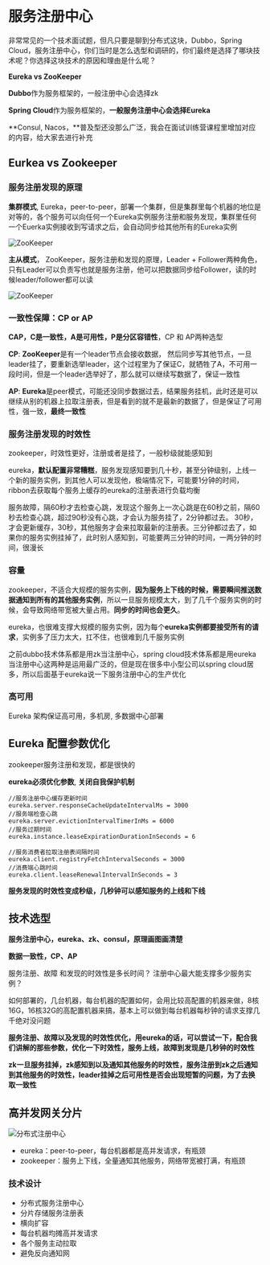 # 服务注册中心

非常常见的一个技术面试题，但凡只要是聊到分布式这块，Dubbo，Spring Cloud，服务注册中心，你们当时是怎么选型和调研的，你们最终是选择了哪块技术呢？你选择这块技术的原因和理由是什么呢？

**Eureka vs ZooKeeper**

**Dubbo**作为服务框架的，一般注册中心会选择zk

**Spring Cloud**作为服务框架的，**一般服务注册中心会选择Eureka**

**Consul, Nacos，**普及型还没那么广泛，我会在面试训练营课程里增加对应的内容，给大家去进行补充



## Eurkea vs Zookeeper

### 服务注册发现的原理

**集群模式**, Eureka，peer-to-peer，部署一个集群，但是集群里每个机器的地位是对等的，各个服务可以向任何一个Eureka实例服务注册和服务发现，集群里任何一个Euerka实例接收到写请求之后，会自动同步给其他所有的Eureka实例

![ZooKeeper](../distributed-system/images/eureka-register.png)



**主从模式**， ZooKeeper，服务注册和发现的原理，Leader + Follower两种角色，只有Leader可以负责写也就是服务注册，他可以把数据同步给Follower，读的时候leader/follower都可以读

![ZooKeeper](../distributed-system/images/zookeeper-register.png)



###  一致性保障：CP or AP

**CAP，C是一致性，A是可用性，P是分区容错性**，CP 和 AP两种选型

**CP**: **ZooKeeper**是有一个leader节点会接收数据， 然后同步写其他节点，一旦leader挂了，要重新选举leader，这个过程里为了保证C，就牺牲了A，不可用一段时间，但是一个leader选举好了，那么就可以继续写数据了，保证一致性

**AP**: **Eureka**是peer模式，可能还没同步数据过去，结果服务挂机，此时还是可以继续从别的机器上拉取注册表，但是看到的就不是最新的数据了，但是保证了可用性，强一致，**最终一致性**



### 服务注册发现的时效性

zookeeper，时效性更好，注册或者是挂了，一般秒级就能感知到

eureka，**默认配置非常糟糕**，服务发现感知要到几十秒，甚至分钟级别，上线一个新的服务实例，到其他人可以发现他，极端情况下，可能要1分钟的时间，ribbon去获取每个服务上缓存的eureka的注册表进行负载均衡

服务故障，隔60秒才去检查心跳，发现这个服务上一次心跳是在60秒之前，隔60秒去检查心跳，超过90秒没有心跳，才会认为服务挂了，2分钟都过去。 30秒，才会更新缓存，30秒，其他服务才会来拉取最新的注册表。三分钟都过去了，如果你的服务实例挂掉了，此时别人感知到，可能要两三分钟的时间，一两分钟的时间，很漫长



### 容量

zookeeper，不适合大规模的服务实例，**因为服务上下线的时候，需要瞬间推送数据通知到所有的其他服务实例**，所以一旦服务规模太大，到了几千个服务实例的时候，会导致网络带宽被大量占用。**同步的时间也会更久**。

eureka，也很难支撑大规模的服务实例，因为每个**eureka实例都要接受所有的请求**，实例多了压力太大，扛不住，也很难到几千服务实例

之前dubbo技术体系都是用zk当注册中心，spring cloud技术体系都是用eureka当注册中心这两种是运用最广泛的，但是现在很多中小型公司以spring cloud居多，所以后面基于eureka说一下服务注册中心的生产优化



### 高可用

Eureka 架构保证高可用，多机房, 多数据中心部署



## Eureka 配置参数优化

zookeeper服务注册和发现，都是很快的

**eureka必须优化参数**, **关闭自我保护机制**

```properties
//服务注册中心缓存更新时间
eureka.server.responseCacheUpdateIntervalMs = 3000
//服务端检查心跳
eureka.server.evictionIntervalTimerInMs = 6000
//服务过期时间
eureka.instance.leaseExpirationDurationInSeconds = 6

//服务消费者拉取注册表间隔时间
eureka.client.registryFetchIntervalSeconds = 3000
//消费端心跳时间
eureka.client.leaseRenewalIntervalInSeconds = 3
```

**服务发现的时效性变成秒级，几秒钟可以感知服务的上线和下线**



## 技术选型

**服务注册中心，eureka、zk、consul，原理画图画清楚**

**数据一致性，CP、AP**

服务注册、故障 和发现的时效性是多长时间？ 注册中心最大能支撑多少服务实例？

如何部署的，几台机器，每台机器的配置如何，会用比较高配置的机器来做，8核16G，16核32G的高配置机器来搞，基本上可以做到每台机器每秒钟的请求支撑几千绝对没问题

**服务注册、故障以及发现的时效性优化，用eureka的话，可以尝试一下，配合我们讲解的那些参数，优化一下时效性，服务上线，故障到发现是几秒钟的时效性**

**zk一旦服务挂掉，zk感知到以及通知其他服务的时效性，服务注册到zk之后通知到其他服务的时效性，leader挂掉之后可用性是否会出现短暂的问题，为了去换取一致性**



## 高并发网关分片

![分布式注册中心](/Users/daiyu/dev/idea/architect/Java-Interview-Advanced/docs/distributed-system/images/registration-center-optimize.png)

+ eureka：peer-to-peer，每台机器都是高并发请求，有瓶颈
+ zookeeper：服务上下线，全量通知其他服务，网络带宽被打满，有瓶颈

### 技术设计

+ 分布式服务注册中心
+ 分片存储服务注册表
+ 横向扩容
+ 每台机器均摊高并发请求
+ 各个服务主动拉取
+ 避免反向通知网